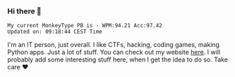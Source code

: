 ### Hi there 👋
<!-- PB START -->
```
My current MonkeyType PB is - WPM:94.21 Acc:97.42
Updated on: 09:18:44 CEST Time
```
<!-- PB END -->
I'm an IT person, just overall. I like CTFs, hacking, coding games, making Python apps. Just a lot of stuff.
You can check out my website [here](https://skill3472.github.io/).
I will probably add some interesting stuff here, when I get the idea to do so. Take care ❤️
